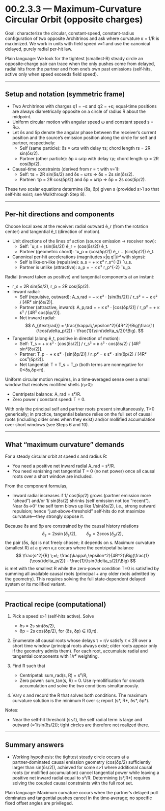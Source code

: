 # 00.2.3.3 — Maximum-Curvature Circular Orbit (opposite charges)

Goal: characterize the circular, constant‑speed, constant‑radius configuration of two opposite Architrinos and ask where curvature κ = 1/R is maximized. We work in units with field speed v=1 and use the canonical delayed, purely radial per‑hit law.

Plain language: We look for the tightest (smallest‑R) steady circle an opposite‑charge pair can trace when the only pushes come from delayed, radial hits from the partner and from one’s own past emissions (self‑hits, active only when speed exceeds field speed).

---

## Setup and notation (symmetric frame)

- Two Architrinos with charges q1 = −ε and q2 = +ε; equal‑time positions are always diametrically opposite on a circle of radius R about the midpoint.
- Uniform circular motion with angular speed ω and constant speed s = Rω.
- Let δs and δp denote the angular phase between the receiver’s current position and the source’s emission position along the circle for self and partner, respectively:
  - Self (same particle): δs ≡ ωτs with delay τs; chord length rs = 2R sin(δs/2).
  - Partner (other particle): δp ≡ ωτp with delay τp; chord length rp = 2R cos(δp/2).
- Causal‑time constraints (derived from r = τ with v=1):
  - Self: τs = 2R sin(δs/2) and δs = ωτs ⇒ δs = 2s sin(δs/2).
  - Partner: τp = 2R cos(δp/2) and δp = ωτp ⇒ δp = 2s cos(δp/2).

These two scalar equations determine (δs, δp) given s (provided s>1 so that self‑hits exist; see Walkthrough Step 8).

---

## Per‑hit directions and components

Choose local axes at the receiver: radial outward ê_r (from the rotation center) and tangential ê_t (direction of motion).

- Unit directions of the lines of action (source emission → receiver now):
  - Self: ˆu_s = (sin(δs/2)) ê_r + (cos(δs/2)) ê_t.
  - Partner (geometric chord): ˆu_p = (cos(δp/2)) ê_r − (sin(δp/2)) ê_t.
- Canonical per‑hit accelerations (magnitudes κ|q q′|/r² with signs):
  - Self is like‑on‑like (repulsive): a_s = + κ ε² r_s^{-2} ˆu_s.
  - Partner is unlike (attractive): a_p = − κ ε² r_p^{-2} ˆu_p.

Radial (inward taken as positive) and tangential components at an instant:

- r_s = 2R sin(δs/2), r_p = 2R cos(δp/2).
- Inward radial:
  - Self (repulsive, outward): A_s,rad = − κ ε² · [sin(δs/2)] / r_s² = − κ ε² / [4R² sin(δs/2)].
  - Partner (attractive, inward): A_p,rad = + κ ε² · [cos(δp/2)] / r_p² = + κ ε² / [4R² cos(δp/2)].
  - Net inward radial:
    $$
    A_{\text{rad}} = \frac{\kappa\,\epsilon^2}{4R^2}\Big(\frac{1}{\cos(\delta_p/2)} - \frac{1}{\sin(\delta_s/2)}\Big).
    $$
- Tangential (along ê_t, positive in direction of motion):
  - Self: T_s = + κ ε² · [cos(δs/2)] / r_s² = κ ε² · cos(δs/2) / [4R² sin²(δs/2)].
  - Partner: T_p = + κ ε² · [sin(δp/2)] / r_p² = κ ε² · sin(δp/2) / [4R² cos²(δp/2)].
  - Net tangential: T = T_s + T_p (both terms are nonnegative for 0<δs,δp<π).

Uniform circular motion requires, in a time‑averaged sense over a small window that resolves mollified shells (η>0):
- Centripetal balance: A_rad = s²/R.
- Zero power / constant speed: T = 0.

With only the principal self and partner roots present simultaneously, T>0 generically; in practice, tangential balance relies on the full set of causal roots (including older ones when they exist) and/or mollified accumulation over short windows (see Steps 6 and 10).

---

## What “maximum curvature” demands

For a steady circular orbit at speed s and radius R:
- You need a positive net inward radial A_rad = s²/R.
- You need vanishing net tangential T = 0 (no net power) once all causal roots over a short window are included.

From the component formulas,
- Inward radial increases if 1/ cos(δp/2) grows (partner emission more “ahead”) and/or 1/ sin(δs/2) shrinks (self emission not too “recent”). Near δs→0⁺ the self term blows up like 1/sin(δs/2), i.e., strong outward repulsion; hence “just‑above‑threshold” self‑hits do not maximize curvature—they strongly oppose it.

Because δs and δp are constrained by the causal history relations
$$
\delta_s = 2s\sin(\delta_s/2),\qquad \delta_p = 2s\cos(\delta_p/2),
$$
the pair (δs, δp) is not freely chosen; it depends on s. Maximum curvature (smallest R) at a given κ,ε occurs where the centripetal balance
$$
\frac{s^2}{R} \;=\; \frac{\kappa\,\epsilon^2}{4R^2}\Big(\frac{1}{\cos(\delta_p/2)} - \frac{1}{\sin(\delta_s/2)}\Big)
$$
is met with the smallest R while the zero‑power condition T=0 is satisfied by summing all available causal roots (principal + any older roots admitted by the geometry). This requires solving the full state‑dependent delayed system or its mollified variant.

---

## Practical recipe (computational)

1) Pick a speed s>1 (self‑hits active). Solve
   - δs = 2s sin(δs/2),
   - δp = 2s cos(δp/2),
   for (δs, δp) ∈ (0,π).

2) Enumerate all causal roots whose delays τ = r/v satisfy τ ≤ 2R over a short time window (principal roots always exist; older roots appear only if the geometry admits them). For each root, accumulate radial and tangential components with 1/r² weighting.

3) Find R such that
   - Centripetal: sum_rad(s, R) = s²/R,
   - Zero power: sum_tan(s, R) = 0.
   Use η‑mollification for smooth accumulation and solve the two conditions simultaneously.

4) Vary s and record the R that solves both conditions. The maximum curvature solution is the minimum R over s; report (s*, R*, δs*, δp*).

Notes:
- Near the self‑hit threshold (s↘1), the self radial term is large and outward (∝1/sin(δs/2)); tight circles are therefore not realized there.

---

## Summary answers

- Working hypothesis: the tightest steady circle occurs at a partner‑dominated causal emission geometry (cos(δp/2) sufficiently larger than sin(δs/2)), achieved for some s>1 where additional causal roots (or mollified accumulation) cancel tangential power while leaving a positive net inward radial equal to s²/R. Determining (s*,R*) requires solving the coupled causal constraints with the full root set.

Plain language: Maximum curvature occurs when the partner’s delayed pull dominates and tangential pushes cancel in the time‑average; no specific fixed offset angles are privileged.
